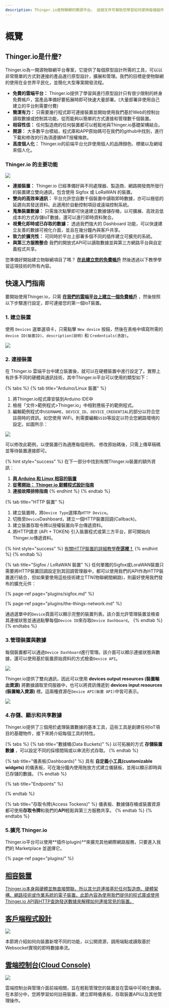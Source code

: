 ```yaml
---
description: Thinger.io是物聯網的開源平台。 這個文件可幫助您學習如何使用每個組件在幾分鐘內完成出色的項目。
---
```


# 概覽

## Thinger.io是什麼?

Thinger.io為一開源物聯網平台專案，它提供了每個原型設計所需的工具，可以以非常簡單的方式對連接的產品進行原型設計，擴展和管理。我們的目標是使物聯網的使用在全世界平民化，並簡化大型專案開發流程。

* **免費的雲端平台：** Thinger.io提供了學習與進行原型設計只有很少限制的終身免費帳戶，當產品準備好要拓展時即可快速大量部署。\(大量部署非使用自己建立的平台則需要付費\)
* **簡潔有力：** 只需要幾行程式即可連接裝置並開始使用我們基於Web的控制台讀取數據或控制其功能，從而能夠以簡單的方式連接和管理數千個裝置。
* **相容性佳：** 任何製造商的任何裝置都可以輕鬆地與Thinger.io基礎架構結合。
* **開源：** 大多數平台模組，程式庫和APP原始碼可在我們的github中找到，進行下載和修改的行為須遵循MIT授權條款。
* **高度個人化：** Thinger.io的前端平台允許使用個人的品牌顏色、標徽以及網域來個人化。

### Thinger.io 的主要功能

![](.gitbook/assets/thinger.io-platform-feature.png)

* **連接裝置：** Thinger.io 已經準備好與不同處理器、製造商、網路開發商所發行的裝置建立雙向通訊，包含使用 Sigfox 或 LoRaWAN 的裝置。
* **雙向的高效率通訊：** 平台允許您自數千個裝置中讀取即時數據，亦可以極低的延遲向其發送資料。此適用於自動控制項目或遠端控制系統。
* **蒐集裝置數據：** 只需幾次點擊即可快速建立數據儲存桶，以可擴展、高效且低成本的方式存儲IoT數據，還可以進行即時資料聚合。
* **視覺化即時或已存取的數據：** 透過我們強大的 Dashboard 功能，可以快速建立友善的數據可視化介面，並且在幾分鐘內與客戶共享。
* **致力於擴充性：** 可同時於平台上部署多個不同的插件建立可擴充的系統。
* **與第三方服務整合** 我們的開放式API可以讀取數據並與第三方網路平台與自定義程式共享。

您準備好開始建立物聯網項目了嗎？ [**在此建立您的免費帳戶**](https://console.thinger.io/#/signup) 然後透過以下教學學習這項技術的所有內容。

## 快速入門指南

要開始使用Thinger.io，只需 [**在我們的雲端平台上建立一個免費帳戶**](https://console.thinger.io/#/signup) ，然後按照以下步驟進行設定，即可連接您的第一個IoT裝置。

### 1. 建立裝置

使用 `Devices` 選單選項卡，只需點擊 `New device` 按鈕，然後在表格中填寫所需的 `device ID(裝置ID)`、`description(說明)` 和 `Credentials(憑證)`。

![](.gitbook/assets/image-19.png)

### 2. 連接裝置

在 Thinger.io 雲端平台中建立裝置後，就可以在硬體裝置中進行設定了。實際上有許多不同的硬體與通訊技術，其中Thinger.io平台可以使用的類型如下：

{% tabs %}
{% tab title="Arduino/Linux 裝置" %}
1. 將Thinger.io程式庫安裝到Arduino IDE中
2. 檢視「文件&gt;範例程式&gt;Thinger.io」中相對應板子的範例程式。
3. 編輯範例程式中`USERNAME`、`DEVICE_ID`、`DEVICE_CREDENTIAL`的部分以符合您註冊時的資訊。如您使用 WiFi，則需要編輯`SSID`等設定以符合您網路環境的設定。如圖所示：

![](.gitbook/assets/image-21.png)

可以修改此範例，以使裝置行為適應每個用例。 修改原始碼後，只需上傳草稿碼並等待裝置連接即可。

{% hint style="success" %}
在下一部分中找到有關Thinger.io裝置的額外資訊：

1. [**與 Arduino 和 Linux 相容的裝置**](devices/)
2. [**從零開始： Thinger.io 韌體程式設計指南**](coding.md) 
3. **連接故障排除指南**
{% endhint %}
{% endtab %}

{% tab title="HTTP 裝置" %}
1. 建立裝置時，將`Device Type`選擇為`HTTP Device`。
2. 切換至`Device`Dashboard，建立一個HTTP裝置回調\(Callback\)。
3. 建立裝置存取令牌以授權裝置向平台傳遞資料。
4. 將HTTP請求 \(API + TOKEN\) 引入裝置程式或第三方平台，即可開始向Thinger.io傳遞資料。

{% hint style="success" %}
[有關HTTP裝置的詳細教學**在這裡！**](https://gtrx8fd3ds.gitbook.io/thinger-io/devices/http-devices.md)
{% endhint %}
{% endtab %}

{% tab title="Sigfox / LoRaWAN 裝置" %}
任何單獨的Sigfox或LoraWAN裝置只需要將HTTP裝置回調設定到其回調管理器中，都可以使用我們的API作為HTTP裝置進行結合，但如果要使用這些技術建立TTN\(物聯網間網路\)，則最好使用我們發布的擴充元件：

{% page-ref page="plugins/sigfox.md" %}

{% page-ref page="plugins/the-things-network.md" %}

通過選單中的`Device`頁面可以顯示完整的裝置列表。該介面允許管理裝置並檢查其連接狀態並通過點擊每個`Device ID`來存取`Device Dashboard`。
{% endtab %}
{% endtabs %}

### 3.管理裝置與數據

每個裝置都可以通過`Device Dashboard`進行管理。該介面可以顯示連接狀態與數據，還可以使用基於裝置原始資料的方式檢查`Device API`。

![](.gitbook/assets/image-5.png)

Thinger.io提供了雙向通訊，因此可以使用 **devices output resources \(裝置輸出資源\)** 將數據讀取至伺服器中，也可以將資訊傳遞到 **devices input resources \(裝置輸入資源\)** 裡。這兩種資源在`Device API(裝置 API)`中皆可表示。

![](.gitbook/assets/image-29.png)

### 4.存儲、顯示和共享數據

Thinger.io提供了三個用於處理裝置數據的基本工具，這些工具是創建任何IoT項目的基礎物件，接下來將介紹每個工具的特性。

{% tabs %}
{% tab title="數據桶\(Data Buckets\)" %}
 以可拓展的方式 **存儲裝置數據** ，可以設定不同的採樣間隔或以串流形式存取。
{% endtab %}

{% tab title="儀表板\(Dashboards\)" %}
 具有 **自定義小工具\(customizable widgets\)** 的儀表板，可在幾分鐘內使用拖放方式建立儀錶板，並用以顯示即時與已存儲的數據。
{% endtab %}

{% tab title="Endpoints" %}

{% endtab %}

{% tab title="存取令牌\(Access Tockens\)" %}
儀表板、數據儲存桶或裝置資源都可使用**存取令牌**和我們的**API**輕鬆與第三方服務共享。
{% endtab %}
{% endtabs %}

### 5.擴充 Thinger.io

Thinger.io平台可以使用**插件\(plugin\)**來擴充其他網際網路服務，只要進入我們的 Marketplace 並選擇它。

{% page-ref page="plugins/" %}

## [相容裝置](devices/)

[Thinger.io本身與硬體並無直接關聯，所以其允許連接基於任何製造商、硬體架構、網路技術或作業系統的電子裝置。此節內容為使用我們提供的程式庫或使用Thinger.io API與HTTP查詢發送數據來解釋如何連接常見的裝置。](devices/)

## [客戶端程式設計](coding.md)

[ ![](.gitbook/assets/coding.png) ](coding.md)

本節將介紹如何向裝置新增不同的功能，以公開資源，調用端點或讀取基於Websocket實現的即時數據串流。

## [雲端控制台\(Cloud Console\)](console/)

[![](.gitbook/assets/console.png) ](console/)

雲端控制台與管理介面前端相關，旨在輕鬆管理您的裝置並在雲端中可視化數據。在本部分中，您將學習如何註冊裝置，建立即時儀表板，存取裝置API以及其他管理操作。


